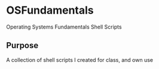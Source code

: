 # OSFundamentals
Operating Systems Fundamentals Shell Scripts
## Purpose
A collection of shell scripts I created for class, and own use

